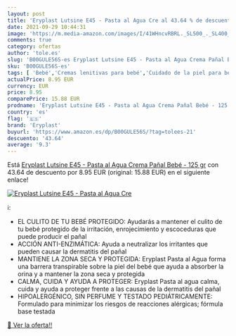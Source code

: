 ```yaml
---
layout: post
title: 'Eryplast Lutsine E45 - Pasta al Agua Cre al 43.64 % de descuento'
date: 2021-09-29 10:44:31
image: 'https://m.media-amazon.com/images/I/41WHncvRBRL._SL500_._SL400_.jpg'
comments: true
category: ofertas
author: 'tole.es'
slug: 'B00GULE56S-es Eryplast Lutsine E45 - Pasta al Agua Crema Pañal Bebé -...'
sku: 'B00GULE56S-es'
tags: [ 'Bebé','Cremas lenitivas para bebé','Cuidado de la piel para bebé','Higiene y cuidado','bebé','eryplast','pañal', ]
actualPrice: 8.95 EUR
currency: EUR
price: 8.95
comparePrice: 15.88 EUR
prodname: 'Eryplast Lutsine E45 - Pasta al Agua Crema Pañal Bebé - 125 gr'
country: 'es'
flag: '🇪🇸'
brand: 'Eryplast'
buyurl: 'https://www.amazon.es/dp/B00GULE56S/?tag=tolees-21'
descuento: '43.64'
average: '9.3'
---
```


Está [Eryplast Lutsine E45 - Pasta al Agua Crema Pañal Bebé - 125 gr](https://www.amazon.es/dp/B00GULE56S/?tag=tolees-21) con 43.64 de descuento por 8.95 EUR (original: 15.88 EUR) en el siguiente enlace!

[![Eryplast Lutsine E45 - Pasta al Agua Cre](https://m.media-amazon.com/images/I/41WHncvRBRL._SL500_._SL400_.jpg)](https://www.amazon.es/dp/B00GULE56S/?tag=tolees-21)

ℹ️:

- EL CULITO DE TU BEBÉ PROTEGIDO: Ayudarás a mantener el culito de tu bebé protegido de la irritación, enrojecimiento y escoceduras que puede producir el pañal
- ACCIÓN ANTI-ENZIMÁTICA: Ayuda a neutralizar los irritantes que pueden causar la dermatitis del pañal
- MANTIENE LA ZONA SECA Y PROTEGIDA: Eryplast Pasta al Agua forma una barrera transpirable sobre la piel del bebé que ayuda a absorber la orina y a mantener la zona seca y protegida
- CALMA, CUIDA Y AYUDA A PROTEGER: Eryplast Pasta al agua calma, cuida y ayuda a proteger frente a las causas de la dermatitis del pañal
- HIPOALERGÉNICO, SIN PERFUME Y TESTADO PEDIÁTRICAMENTE: Formulado para minimizar los riesgos de reacciones alérgicas; fórmula base testada

[🛒 Ver la oferta!!](https://www.amazon.es/dp/B00GULE56S/?tag=tolees-21)
